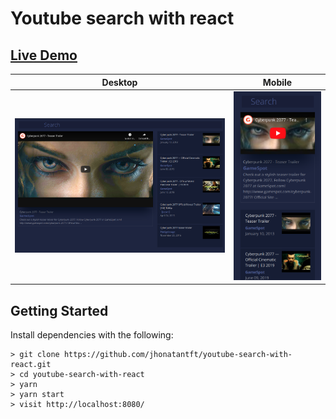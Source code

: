 # Youtube search with react

## [Live Demo](https://jhonatantft.github.io/youtube-search-with-react/)

Desktop             |  Mobile
:-------------------------:|:-------------------------:
![Desktop](sample/sample.png)  |  ![Mobile](sample/sample-mobile.png)

## Getting Started

Install dependencies with the following:

```
> git clone https://github.com/jhonatantft/youtube-search-with-react.git
> cd youtube-search-with-react
> yarn
> yarn start
> visit http://localhost:8080/
```
